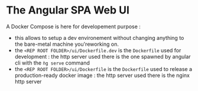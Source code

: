 # The Angular SPA Web UI

A Docker Compose is here for developement purpose :

* this allows to setup a dev environement without changing anything to the bare-metal machine you'reworking on.
* the `<REP ROOT FOLDER>/ui/Dockerfile.dev` is the `Dockerfile` used for development : the http server used there is the one spawned by angular cli with the `ǹg serve` command
* the `<REP ROOT FOLDER>/ui/Dockerfile`  is the `Dockerfile` used to release a production-ready docker image : the http server used there is the nginx http server

